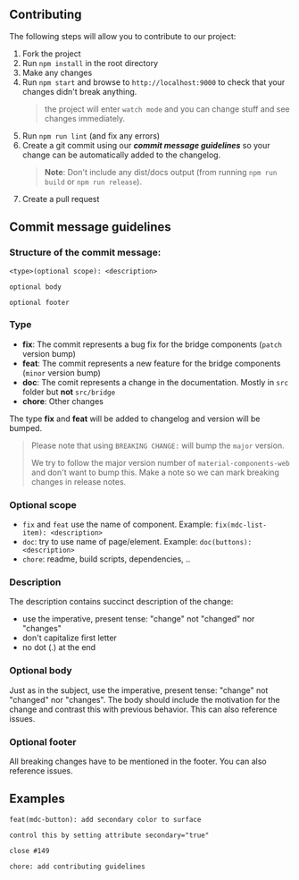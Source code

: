 ## Contributing

The following steps will allow you to contribute to our project:

1. Fork the project
2. Run `npm install` in the root directory
3. Make any changes
4. Run `npm start` and browse to `http://localhost:9000` to check that your changes didn't break anything.
    > the project will enter `watch mode` and you can change stuff and see changes immediately.
5. Run `npm run lint` (and fix any errors)
6. Create a git commit using our ***commit message guidelines*** so your change can be automatically added to the changelog.
    > **Note**: Don't include any dist/docs output (from running `npm run build` or `npm run release`).
7. Create a pull request

## Commit message guidelines

### Structure of the commit message:

```text
<type>(optional scope): <description>

optional body

optional footer
```

### **Type**

- **fix**: The commit represents a bug fix for the bridge components (`patch` version bump)
- **feat**: The commit represents a new feature for the bridge components (`minor` version bump)
- **doc**: The comit represents a change in the documentation. Mostly in `src` folder but **not** `src/bridge`
- **chore**: Other changes

The type **fix** and **feat** will be added to changelog and version will be bumped. 

> Please note that using `BREAKING CHANGE:` will bump the `major` version. 
>
> We try to follow the major version number of `material-components-web` and don't want to bump this.
> Make a note so we can mark breaking changes in release notes.

### **Optional scope**

- `fix` and `feat` use the name of component. Example: `fix(mdc-list-item): <description>`
- `doc`: try to use name of page/element. Example: `doc(buttons): <description>`
- `chore`: readme, build scripts, dependencies, ..

### **Description**

The description contains succinct description of the change:

- use the imperative, present tense: "change" not "changed" nor "changes"
- don't capitalize first letter
- no dot (.) at the end

### **Optional body**

Just as in the subject, use the imperative, present tense: "change" not "changed" nor "changes". The body should include the motivation for the change and contrast this with previous behavior. This can also reference issues.

### **Optional footer**

All breaking changes have to be mentioned in the footer. You can also reference issues.

## Examples

```text
feat(mdc-button): add secondary color to surface

control this by setting attribute secondary="true"

close #149
```

```text
chore: add contributing guidelines
```
